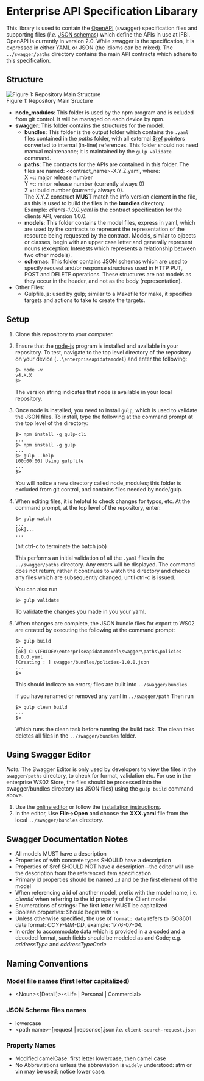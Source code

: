 # Enterprise API Specification Libarary  
This library is used to contain the [OpenAPI](http://swagger.io/specification/) (swagger) specification files and supporting files (*i.e.* [JSON schemas](http://json-schema.org/documentation.html)) which define the APIs in use at IFBI.  
OpenAPI is currently in version 2.0.  While swagger is the specification, it is expressed in either YAML or JSON (the idioms can be mixed).  The `../swagger/paths` directory contains the main API contracts which adhere to this specification.  
## Structure
![Figure 1:  Repository Main Structure](http://connections/issite/ews/SiteAssets/API%20Model%20Repo%20Structure.png)  
Figure 1:  Repository Main Sructure

* **node_modules**: This folder is used by the npm program and is exluded from git control.  It will be managed on each device by npm.
* **swagger**: This folder contains the structures for the model.   
  - **bundles**:  This folder is the output folder which contains the `.yaml` files contained in the *paths* folder, with all external [$ref](http://swagger.io/specification/#reference-object-75) pointers converted to internal (in-line) references. This folder should not need manual maintenance; it is maintained by the `gulp validate` command.
  * **paths**: The contracts for the APIs are contained in this folder.  The files are named:
    <contract_name>-X.Y.Z.yaml, where:  
      X =:: major release number  
      Y =:: minor release number (currently always 0)  
      Z =:: build number (currently always 0).  
    The X.Y.Z construct **MUST** match the info.version element in the file, as this is used to build the files in the **bundles** directory.  
    Example:  _clients-1.0.0.yaml_ is the contract specification for the clients API, version 1.0.0.
  * **models**:  This folder contains the model files, express in yaml, which are used by the contracts to represent the representation of the resource being requested by the contract.  Models, similar to ojbects or classes, begin with an upper case letter and generally represent nouns (exception:  Interests which represents a relationship between two other models).
  * **schemas**:  This folder contains JSON schemas which are used to specify request and/or response structures used in HTTP PUT, POST and DELETE operations.  These structures are not models as they occur in the header, and not as the body (representation).
* Other Files:  
  * Gulpfile.js:  used by gulp; similar to a Makefile for make, it specifies targets and actions to take to create the targets.  
## Setup  
1. Clone this repository to your computer.
2. Ensure that the [node-js](https://nodejs.org/en/) program is installed and available in your repository.  To test, navigate to the top level directory of the repository on your device (`..\enterpriseapidatamodel`) and enter the following:
    ```
    $> node -v
    v4.X.X
    $>
    ```
    The version string indicates that node is available in your local repository.

3. Once node is installed, you need to install `gulp`, which is used to validate the JSON files.  To install, type the following at the command prompt at the top level of the directory:
   
   ```
   $> npm install -g gulp-cli
   ...
   $> npm install -g gulp
   ...
   $> gulp --help
   [00:00:00] Using gulpfile
   ...
   $>
   ```

   You will notice a new directory called node_modules; this folder is excluded from git control, and contains files needed by node/gulp.

4. When editing files, it is helpful to check changes for typos, etc.  At the command prompt, at the top level of the repository, enter:

   ```
   $> gulp watch
   ...
   [ok]...
   ...
   ```
   (hit ctrl-c to terminate the batch job)
 
   This performs an initial validation of all the `.yaml` files in the `../swagger/paths` directory. Any errors will be displayed.  The command does not return; rather it continues to watch the directory and checks any files which are subsequently changed, until ctrl-c is issued.

   You can also run 
   ```
   $> gulp validate
   ```
   To validate the changes you made in you your yaml. 
    
5. When changes are complete, the JSON bundle files for export to WS02 are created by executing the following at the command prompt:

   ```
   $> gulp build
   ...
   [ok] C:\IFBIDEV\enterpriseapidatamodel\swagger\paths\policies-1.0.0.yaml
   [Creating : ] swagger/bundles/policies-1.0.0.json
   ... 
   $>
   ```
   This should indicate no errors; files are built into `../swagger/bundles`. 

   If you have renamed or removed any yaml in `../swagger/path` Then run 
   ```
   $> gulp clean build
   ...
   $>
   ```
   Which runs the clean task before running the build task. The clean taks deletes all files in the `../swagger/bundles` folder. 
 
## Using Swagger Editor

*Note:*  The Swagger Editor is only used by developers to view the files in the `swagger/paths` directory, to check for format, validation etc.  For use in the enterprise WS02 Store, the files should be processed into the swagger/bundles directory (as JSON files) using the `gulp build` command above.

  1. Use the [online editor](http://editor.swagger.io) or follow 
	   the [installation instructions](http://swagger.io/swagger-editor/).
  2. In the editor, Use **File->Open** and choose the **XXX.yaml** file from the local `../swagger/bundles` directory.

## Swagger Documentation Notes

* All models MUST have a description
* Properties of with concrete types SHOULD have a description
* Properties of $ref SHOULD NOT have a description--the editor will use the description from the referenced item specification
* Primary id properties should be named `id` and be the first element of the model
* When referencing a id of another model, prefix with the model name, i.e. _clientId_ when referring to the id property of the Client model
* Enumerations of strings:  The first letter MUST be capitalized
* Boolean properties:  Should begin with `is`  
* Unless otherwise specified, the use of `format: date` refers to ISO8601 date format:  *CCYY-MM-DD*, example: 1776-07-04.
* In order to accommodate data which is provided in a a coded and a decoded format, such fields should be modeled as <property> and <property>Code; e.g. _addressType_ and _addressTypeCode_

## Naming Conventions
### Model file names (first letter capitalized)
* &lt;Noun&gt;&lt;[Detail]&gt;-&lt;Life | Personal | Commercial&gt;

### JSON Schema files names
* lowercase
* &lt;path name&gt;-[request | repsonse].json  _i.e._ `client-search-request.json`

### Property Names
* Modified camelCase:  first letter lowercase, then camel case
* No Abbreviations unless the abbreviation is `widely` understood:  atm or vin may be used; notice lower case.

